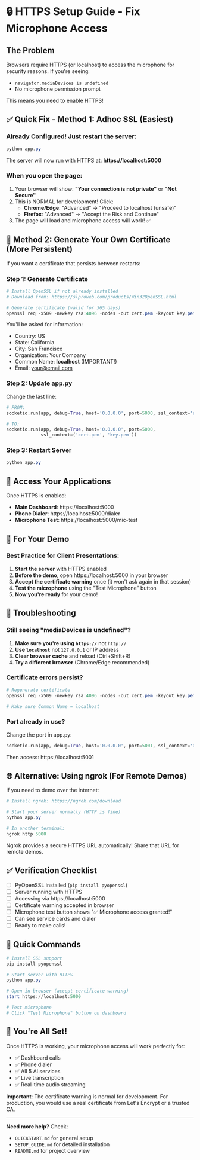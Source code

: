 # 🔒 HTTPS Setup Guide - Fix Microphone Access

## The Problem
Browsers require HTTPS (or localhost) to access the microphone for security reasons. If you're seeing:
- `navigator.mediaDevices is undefined`
- No microphone permission prompt

This means you need to enable HTTPS!

## ✅ Quick Fix - Method 1: Adhoc SSL (Easiest)

### Already Configured! Just restart the server:

```powershell
python app.py
```

The server will now run with HTTPS at: **https://localhost:5000**

### When you open the page:

1. Your browser will show: **"Your connection is not private"** or **"Not Secure"**
2. This is NORMAL for development! Click:
   - **Chrome/Edge**: "Advanced" → "Proceed to localhost (unsafe)"
   - **Firefox**: "Advanced" → "Accept the Risk and Continue"
3. The page will load and microphone access will work! ✅

## 🔐 Method 2: Generate Your Own Certificate (More Persistent)

If you want a certificate that persists between restarts:

### Step 1: Generate Certificate

```powershell
# Install OpenSSL if not already installed
# Download from: https://slproweb.com/products/Win32OpenSSL.html

# Generate certificate (valid for 365 days)
openssl req -x509 -newkey rsa:4096 -nodes -out cert.pem -keyout key.pem -days 365
```

You'll be asked for information:
- Country: US
- State: California
- City: San Francisco
- Organization: Your Company
- Common Name: **localhost** (IMPORTANT!)
- Email: your@email.com

### Step 2: Update app.py

Change the last line:
```python
# FROM:
socketio.run(app, debug=True, host='0.0.0.0', port=5000, ssl_context='adhoc')

# TO:
socketio.run(app, debug=True, host='0.0.0.0', port=5000, 
             ssl_context=('cert.pem', 'key.pem'))
```

### Step 3: Restart Server

```powershell
python app.py
```

## 📱 Access Your Applications

Once HTTPS is enabled:

- **Main Dashboard**: https://localhost:5000
- **Phone Dialer**: https://localhost:5000/dialer
- **Microphone Test**: https://localhost:5000/mic-test

## 🎯 For Your Demo

### Best Practice for Client Presentations:

1. **Start the server** with HTTPS enabled
2. **Before the demo**, open https://localhost:5000 in your browser
3. **Accept the certificate warning** once (it won't ask again in that session)
4. **Test the microphone** using the "Test Microphone" button
5. **Now you're ready** for your demo!

## 🔧 Troubleshooting

### Still seeing "mediaDevices is undefined"?

1. **Make sure you're using `https://`** not `http://`
2. **Use `localhost`** not `127.0.0.1` or IP address
3. **Clear browser cache** and reload (Ctrl+Shift+R)
4. **Try a different browser** (Chrome/Edge recommended)

### Certificate errors persist?

```powershell
# Regenerate certificate
openssl req -x509 -newkey rsa:4096 -nodes -out cert.pem -keyout key.pem -days 365

# Make sure Common Name = localhost
```

### Port already in use?

Change the port in app.py:
```python
socketio.run(app, debug=True, host='0.0.0.0', port=5001, ssl_context='adhoc')
```
Then access: https://localhost:5001

## 🌐 Alternative: Using ngrok (For Remote Demos)

If you need to demo over the internet:

```powershell
# Install ngrok: https://ngrok.com/download

# Start your server normally (HTTP is fine)
python app.py

# In another terminal:
ngrok http 5000
```

Ngrok provides a secure HTTPS URL automatically! Share that URL for remote demos.

## ✅ Verification Checklist

- [ ] PyOpenSSL installed (`pip install pyopenssl`)
- [ ] Server running with HTTPS
- [ ] Accessing via https://localhost:5000
- [ ] Certificate warning accepted in browser
- [ ] Microphone test button shows "✅ Microphone access granted!"
- [ ] Can see service cards and dialer
- [ ] Ready to make calls!

## 📝 Quick Commands

```powershell
# Install SSL support
pip install pyopenssl

# Start server with HTTPS
python app.py

# Open in browser (accept certificate warning)
start https://localhost:5000

# Test microphone
# Click "Test Microphone" button on dashboard
```

## 🎉 You're All Set!

Once HTTPS is working, your microphone access will work perfectly for:
- ✅ Dashboard calls
- ✅ Phone dialer
- ✅ All 5 AI services
- ✅ Live transcription
- ✅ Real-time audio streaming

**Important**: The certificate warning is normal for development. For production, you would use a real certificate from Let's Encrypt or a trusted CA.

---

**Need more help?** Check:
- `QUICKSTART.md` for general setup
- `SETUP_GUIDE.md` for detailed installation
- `README.md` for project overview
